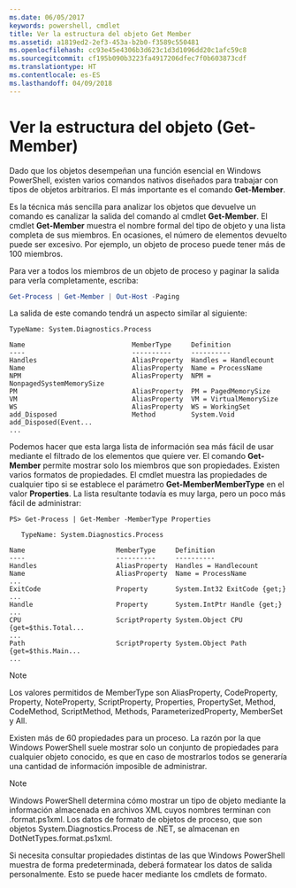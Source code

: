 ```yaml
---
ms.date: 06/05/2017
keywords: powershell, cmdlet
title: Ver la estructura del objeto Get Member
ms.assetid: a1819ed2-2ef3-453a-b2b0-f3589c550481
ms.openlocfilehash: cc93e45e4306b3d623c1d3d1096dd20c1afc59c8
ms.sourcegitcommit: cf195b090b3223fa4917206dfec7f0b603873cdf
ms.translationtype: HT
ms.contentlocale: es-ES
ms.lasthandoff: 04/09/2018
---
```

# <a name="viewing-object-structure-get-member"></a>Ver la estructura del objeto (Get-Member)

Dado que los objetos desempeñan una función esencial en Windows PowerShell, existen varios comandos nativos diseñados para trabajar con tipos de objetos arbitrarios. El más importante es el comando **Get-Member**.

Es la técnica más sencilla para analizar los objetos que devuelve un comando es canalizar la salida del comando al cmdlet **Get-Member**. El cmdlet **Get-Member** muestra el nombre formal del tipo de objeto y una lista completa de sus miembros. En ocasiones, el número de elementos devuelto puede ser excesivo. Por ejemplo, un objeto de proceso puede tener más de 100 miembros.

Para ver a todos los miembros de un objeto de proceso y paginar la salida para verla completamente, escriba:

```powershell
Get-Process | Get-Member | Out-Host -Paging
```

La salida de este comando tendrá un aspecto similar al siguiente:

```output
TypeName: System.Diagnostics.Process

Name                           MemberType     Definition
----                           ----------     ----------
Handles                        AliasProperty  Handles = Handlecount
Name                           AliasProperty  Name = ProcessName
NPM                            AliasProperty  NPM = NonpagedSystemMemorySize
PM                             AliasProperty  PM = PagedMemorySize
VM                             AliasProperty  VM = VirtualMemorySize
WS                             AliasProperty  WS = WorkingSet
add_Disposed                   Method         System.Void add_Disposed(Event...
...
```

Podemos hacer que esta larga lista de información sea más fácil de usar mediante el filtrado de los elementos que quiere ver. El comando **Get-Member** permite mostrar solo los miembros que son propiedades. Existen varios formatos de propiedades. El cmdlet muestra las propiedades de cualquier tipo si se establece el parámetro **Get-MemberMemberType** en el valor **Properties**. La lista resultante todavía es muy larga, pero un poco más fácil de administrar:

```
PS> Get-Process | Get-Member -MemberType Properties

   TypeName: System.Diagnostics.Process

Name                       MemberType     Definition
----                       ----------     ----------
Handles                    AliasProperty  Handles = Handlecount
Name                       AliasProperty  Name = ProcessName
...
ExitCode                   Property       System.Int32 ExitCode {get;}
...
Handle                     Property       System.IntPtr Handle {get;}
...
CPU                        ScriptProperty System.Object CPU {get=$this.Total...
...
Path                       ScriptProperty System.Object Path {get=$this.Main...
...
```

> [!NOTE]
> Los valores permitidos de MemberType son AliasProperty, CodeProperty, Property, NoteProperty, ScriptProperty, Properties, PropertySet, Method, CodeMethod, ScriptMethod, Methods, ParameterizedProperty, MemberSet y All.

Existen más de 60 propiedades para un proceso. La razón por la que Windows PowerShell suele mostrar solo un conjunto de propiedades para cualquier objeto conocido, es que en caso de mostrarlos todos se generaría una cantidad de información imposible de administrar.

> [!NOTE]
> Windows PowerShell determina cómo mostrar un tipo de objeto mediante la información almacenada en archivos XML cuyos nombres terminan con .format.ps1xml. Los datos de formato de objetos de proceso, que son objetos System.Diagnostics.Process de .NET, se almacenan en DotNetTypes.format.ps1xml.

Si necesita consultar propiedades distintas de las que Windows PowerShell muestra de forma predeterminada, deberá formatear los datos de salida personalmente. Esto se puede hacer mediante los cmdlets de formato.